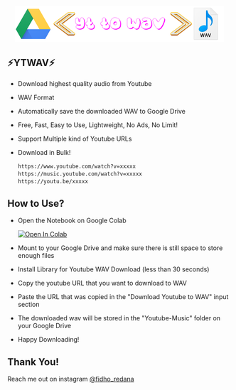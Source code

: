 <p align="center">
  <img src="https://raw.githubusercontent.com/fidhoredana/ytwav/master/YTWAV.png" alt="LOGO">
</p>



## ⚡YTWAV⚡

- Download highest quality audio from Youtube
- WAV Format
- Automatically save the downloaded WAV to Google Drive
- Free, Fast, Easy to Use, Lightweight, No Ads, No Limit!
- Support Multiple kind of Youtube URLs
- Download in Bulk!
    
    ```bash
    https://www.youtube.com/watch?v=xxxxx
    https://music.youtube.com/watch?v=xxxxx
    https://youtu.be/xxxxx
    ```

## How to Use?
- Open the Notebook on Google Colab
    
     [![Open In Colab](https://colab.research.google.com/assets/colab-badge.svg)](https://colab.research.google.com/github/fidhoredana/ytwav/blob/master/YOUTUBE%20TO%20WAV%20DOWNLOADER.ipynb)

- Mount to your Google Drive and make sure there is still space to store enough files
- Install Library for Youtube WAV Download (less than 30 seconds)
- Copy the youtube URL that you want to download to WAV
- Paste the URL that was copied in the "Download Youtube to WAV" input section
- The downloaded wav will be stored in the "Youtube-Music" folder on your Google Drive
- Happy Downloading!
## Thank You!

Reach me out on instagram [@fidho_redana](https://instagram.com/fidho_redana)
